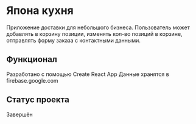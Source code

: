 # Япона кухня
Приложение доставки для небольшого бизнеса.
Пользователь может добавлять в корзину позиции, изменять кол-во позиций в корзине, отправлять форму заказа с контактными данными.

## Функционал
Разработано с помощью Сreate React App
Данные хранятся в firebase.google.com

## Статус проекта
Завершён


